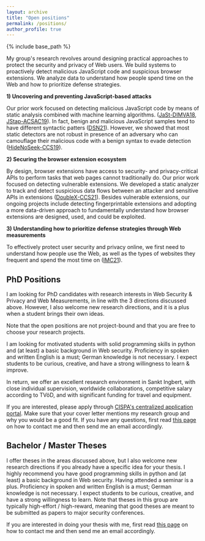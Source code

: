 ```yaml
---
layout: archive
title: "Open positions"
permalink: /positions/
author_profile: true
---
```


{% include base_path %}


My group's research revolves around designing practical approaches to protect the security and privacy of Web users. We build systems to proactively detect malicious JavaScript code and suspicious browser extensions. We analyze data to understand how people spend time on the Web and how to prioritize defense strategies.


**1) Uncovering and preventing JavaScript-based attacks**

Our prior work focused on detecting malicious JavaScript code by means of static analysis combined with machine learning algorithms.
 ([JaSt-DIMVA18](https://swag.cispa.saarland/papers/fass2018jast.pdf), [JStap-ACSAC19](https://swag.cispa.saarland/papers/fass2019jstap.pdf)). In fact, benign and malicious JavaScript samples tend to have different syntactic patters ([DSN21](https://swag.cispa.saarland/papers/moog2021statically.pdf)). However, we showed that most static detectors are not robust in presence of an adversary who can camouflage their malicious code with a benign syntax to evade detection ([HideNoSeek-CCS19](https://swag.cispa.saarland/papers/fass2019hidenoseek.pdf)).


**2) Securing the browser extension ecosystem**

By design, browser extensions have access to security- and privacy-critical APIs to perform tasks that web pages cannot traditionally do.
Our prior work focused on detecting vulnerable extensions. We developed a static analyzer to track and detect suspicious data flows between an attacker and sensitive APIs in extensions ([DoubleX-CCS21](https://swag.cispa.saarland/papers/fass2021doublex.pdf)).
Besides vulnerable extensions, our ongoing projects include detecting fingerprintable extensions and adopting a more data-driven approach to fundamentally understand how browser extensions are designed, used, and could be exploited.


**3) Understanding how to prioritize defense strategies through Web measurements**

To effectively protect user security and privacy online, we first need to understand how people use the Web, as well as the types of websites they frequent and spend the most time on ([IMC21](https://publications.cispa.saarland/3786/1/ruth2022browsing.pdf)).


## PhD Positions

I am looking for PhD candidates with research interests in Web Security & Privacy and Web Measurements, in line with the 3 directions discussed above.
However, I also welcome new research directions, and it is a plus when a student brings their own ideas.


Note that the open positions are not project-bound and that you are free to choose your research projects.



I am looking for motivated students with solid programming skills in python and (at least) a basic background in Web security. Proficiency in spoken and written English is a must; German knowledge is not necessary. I expect students to be curious, creative, and have a strong willingness to learn & improve.

In return, we offer an excellent research environment in Sankt Ingbert, with close individual supervision, worldwide collaborations, competitive salary according to TVöD, and with significant funding for travel and equipment.


If you are interested, please apply through [CISPA's centralized application portal](https://jobs.cispa.saarland/jobs/detail/phd-students-1). Make sure that your cover letter mentions my research group and why you would be a good fit. If you have any questions, first read [this page](https://aurore54f.github.io/contact/) on how to contact me and then send me an email accordingly.



## Bachelor / Master Theses

I offer theses in the areas discussed above, but I also welcome new research directions if you already have a specific idea for your thesis.
I highly recommend you have good programming skills in python and (at least) a basic background in Web security. Having attended a seminar is a plus. Proficiency in spoken and written English is a must; German knowledge is not necessary. I expect students to be curious, creative, and have a strong willingness to learn. Note that theses in this group are typically high-effort / high-reward, meaning that good theses are meant to be submitted as papers to major security conferences.

If you are interested in doing your thesis with me, first read [this page](https://aurore54f.github.io/contact/) on how to contact me and then send me an email accordingly.
